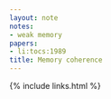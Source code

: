 ```yaml
---
layout: note
notes:
- weak memory
papers:
- li:tocs:1989
title: Memory coherence
---
```

{% include links.html %}
